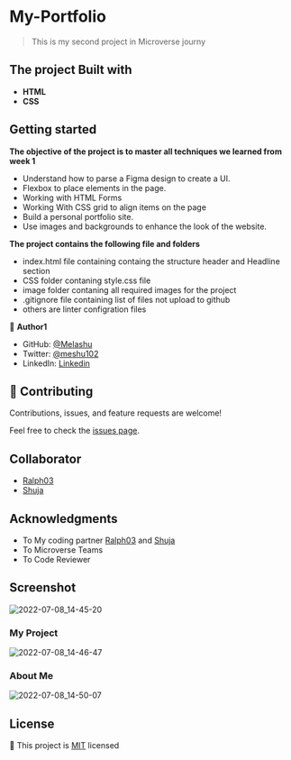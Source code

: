 # My-Portfolio
> This is my second project in Microverse journy 

## **The project Built with**

- **HTML**
- **CSS**

## Getting started 
**The objective of the project is to master all techniques we learned from week 1**
- Understand how to parse a Figma design to create a UI.
- Flexbox to place elements in the page.
- Working with HTML Forms 
- Working With CSS grid to align items on the page 
- Build a personal portfolio site.
- Use images and backgrounds to enhance the look of the website.

**The project contains the following file and folders**
- index.html file containing containg the structure header and Headline section 
- CSS folder contaning style.css file 
- image folder contaning all required images for the project 
- .gitignore file containing list of files not upload to github 
- others are linter configration files  

👤 **Author1**

- GitHub: [@Melashu](https://github.com/melashu)
- Twitter: [@meshu102](https://twitter.com/meshu102)
- LinkedIn:  [Linkedin](https://www.linkedin.com/in/melashu-amare-033a50b8/)

## 🤝 Contributing

Contributions, issues, and feature requests are welcome!

Feel free to check the [issues page](https://github.com/melashu/My-Portfolio/issues).

## Collaborator 

- [Ralph03](https://github.com/eerapheal)
- [Shuja](https://github.com/shuja-shah)

## Acknowledgments 
- To My coding partner  [Ralph03](https://github.com/eerapheal) and  [Shuja](https://github.com/shuja-shah)
- To Microverse Teams
- To Code Reviewer
## Screenshot 
![2022-07-08_14-45-20](https://user-images.githubusercontent.com/30173722/177986166-14fc0215-0d19-43b8-a757-a93c6886defb.png)
### My Project
![2022-07-08_14-46-47](https://user-images.githubusercontent.com/30173722/177986320-8d8a1e4d-1088-4284-b407-ab643c9aff0f.png)
### About Me
![2022-07-08_14-50-07](https://user-images.githubusercontent.com/30173722/177986759-f6fbeeba-36a0-46ad-b4b1-f735b7abfb58.png)

## License 
📝 This project is [MIT](MIT.md) licensed
